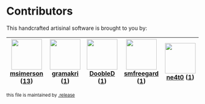 # Contributors

This handcrafted artisinal software is brought to you by:

| <img height="80" src="https://avatars.githubusercontent.com/u/261635?v=4"><br><a href="https://github.com/msimerson">msimerson</a> (<a href="https://github.com/haraka/haraka-plugin-spf/commits?author=msimerson">13</a>)| <img height="80" src="https://avatars.githubusercontent.com/u/82041?v=4"><br><a href="https://github.com/gramakri">gramakri</a> (<a href="https://github.com/haraka/haraka-plugin-spf/commits?author=gramakri">1</a>)| <img height="80" src="https://avatars.githubusercontent.com/u/918201?v=4"><br><a href="https://github.com/DoobleD">DoobleD</a> (<a href="https://github.com/haraka/haraka-plugin-spf/commits?author=DoobleD">1</a>)| <img height="80" src="https://avatars.githubusercontent.com/u/550490?v=4"><br><a href="https://github.com/smfreegard">smfreegard</a> (<a href="https://github.com/haraka/haraka-plugin-spf/commits?author=smfreegard">1</a>)| <img height="80" src="https://avatars.githubusercontent.com/u/8930018?v=4"><br><a href="https://github.com/ne4t0">ne4t0</a> (<a href="https://github.com/haraka/haraka-plugin-spf/commits?author=ne4t0">1</a>)|
| :---: | :---: | :---: | :---: | :---: |

<sub>this file is maintained by [.release](https://github.com/msimerson/.release)</sub>
